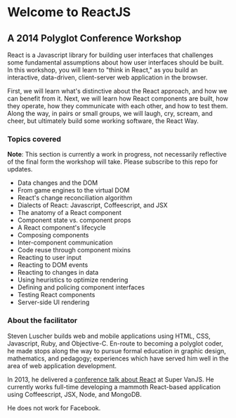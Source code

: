 # Welcome to ReactJS
## A 2014 Polyglot Conference Workshop

React is a Javascript library for building user interfaces that challenges some fundamental assumptions about how user interfaces should be built. In this workshop, you will learn to "think in React," as you build an interactive, data-driven, client-server web application in the browser.

First, we will learn what's distinctive about the React approach, and how we can benefit from it. Next, we will learn how React components are built, how they operate, how they communicate with each other, and how to test them. Along the way, in pairs or small groups, we will laugh, cry, scream, and cheer, but ultimately build some working software, the React Way.

### Topics covered

**Note**: This section is currently a work in progress, not necessarily reflective of the final form the workshop will take. Please subscribe to this repo for updates.

* Data changes and the DOM
* From game engines to the virtual DOM
* React's change reconciliation algorithm
* Dialects of React: Javascript, Coffeescript, and JSX
* The anatomy of a React component
* Component state vs. component props
* A React component's lifecycle
* Composing components
* Inter-component communication
* Code reuse through component mixins
* Reacting to user input
* Reacting to DOM events
* Reacting to changes in data
* Using heuristics to optimize rendering
* Defining and policing component interfaces
* Testing React components
* Server-side UI rendering

### About the facilitator

Steven Luscher builds web and mobile applications using HTML, CSS, Javascript, Ruby, and Objective-C. En-route to becoming a polyglot coder, he made stops along the way to pursue formal education in graphic design, mathematics, and pedagogy; experiences which have served him well in the area of web application development.

In 2013, he delivered a [conference talk about React](https://github.com/steveluscher/react-supervanjs-2013) at Super VanJS. He currently works full-time developing a mammoth React-based application using Coffeescript, JSX, Node, and MongoDB.

He does not work for Facebook.
